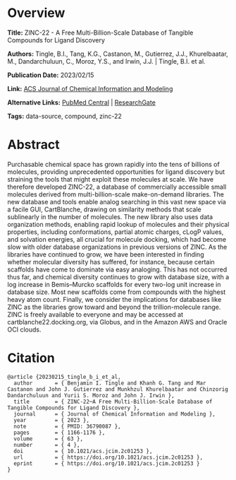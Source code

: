 # Overview
**Title:**
ZINC-22 - A Free Multi-Billion-Scale Database of Tangible Compounds for Ligand Discovery

**Authors:**
Tingle, B.I., Tang, K.G., Castanon, M., Gutierrez, J.J., Khurelbaatar, M., Dandarchuluun, C., Moroz, Y.S., and Irwin, J.J. |
Tingle, B.I. et al.

**Publication Date:**
2023/02/15

**Link:**
[ACS Journal of Chemical Information and Modeling](https://pubs.acs.org/doi/10.1021/acs.jcim.2c01253)

**Alternative Links:**
[PubMed Central](https://pmc.ncbi.nlm.nih.gov/articles/PMC9976280) |
[ResearchGate](https://www.researchgate.net/publication/364600619_ZINC-22_-_A_Free_Multi-Billion-Scale_Database_of_Tangible_Compounds_for_Ligand_Discovery)

**Tags:**
data-source, compound, zinc-22


# Abstract
Purchasable chemical space has grown rapidly into the tens of billions of molecules, providing unprecedented opportunities for ligand discovery but straining the tools that might exploit these molecules at scale.
We have therefore developed ZINC-22, a database of commercially accessible small molecules derived from multi-billion-scale make-on-demand libraries.
The new database and tools enable analog searching in this vast new space via a facile GUI, CartBlanche, drawing on similarity methods that scale sublinearly in the number of molecules.
The new library also uses data organization methods, enabling rapid lookup of molecules and their physical properties, including conformations, partial atomic charges, cLogP values, and solvation energies, all crucial for molecule docking, which had become slow with older database organizations in previous versions of ZINC.
As the libraries have continued to grow, we have been interested in finding whether molecular diversity has suffered, for instance, because certain scaffolds have come to dominate via easy analoging.
This has not occurred thus far, and chemical diversity continues to grow with database size, with a log increase in Bemis–Murcko scaffolds for every two-log unit increase in database size.
Most new scaffolds come from compounds with the highest heavy atom count.
Finally, we consider the implications for databases like ZINC as the libraries grow toward and beyond the trillion-molecule range.
ZINC is freely available to everyone and may be accessed at cartblanche22.docking.org, via Globus, and in the Amazon AWS and Oracle OCI clouds.


# Citation
```
@article {20230215_tingle_b_i_et_al,
  author       = { Benjamin I. Tingle and Khanh G. Tang and Mar Castanon and John J. Gutierrez and Munkhzul Khurelbaatar and Chinzorig Dandarchuluun and Yurii S. Moroz and John J. Irwin },
  title        = { ZINC-22─A Free Multi-Billion-Scale Database of Tangible Compounds for Ligand Discovery },
  journal      = { Journal of Chemical Information and Modeling },
  year         = { 2023 },
  note         = { PMID: 36790087 },
  pages        = { 1166-1176 },
  volume       = { 63 },
  number       = { 4 },
  doi          = { 10.1021/acs.jcim.2c01253 },
  url          = { https://doi.org/10.1021/acs.jcim.2c01253 },
  eprint       = { https://doi.org/10.1021/acs.jcim.2c01253 }
}
```
